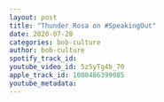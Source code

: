 ```yaml
---
layout: post
title: "Thunder Rosa on #SpeakingOut"
date: 2020-07-28
categories: bob-culture
author: bob-culture
spotify_track_id: 
youtube_video_id: 5z5yTg4b_70
apple_track_id: 1000486399085
youtube_metadata: 
---
```

